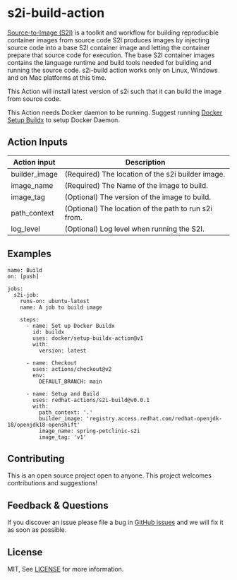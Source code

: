 # s2i-build-action

[Source-to-Image (S2I)](https://github.com/openshift/source-to-image) is a toolkit and workflow for building reproducible
container images from source code
S2I produces images by injecting source code into a base S2I container image
and letting the container prepare that source code for execution. The base
S2I container images contains the language runtime and build tools needed for
building and running the source code.
s2i-build action works only on Linux, Windows and on Mac platforms at this time.

This Action will install latest version of s2i such that it can build the image
from source code.

This Action needs Docker daemon to be running. Suggest running [Docker Setup Buildx](https://github.com/marketplace/actions/docker-setup-buildx) to setup Docker Daemon.

## Action Inputs

<table>
  <thead>
    <tr>
      <th>Action input</th>
      <th>Description</th>
    </tr>
  </thead>

  <tr>
    <td>builder_image</td>
    <td>(Required) The location of the s2i builder image. </td>
  </tr>

  <tr>
    <td>image_name</td>
    <td>(Required) The Name of the image to build. </td>
  </tr>

  <tr>
    <td>image_tag</td>
    <td>(Optional) The version of the image to build. </td>
  </tr>

  <tr>
    <td>path_context</td>
    <td>(Optional) The location of the path to run s2i from. </td>
  </tr>

  <tr>
    <td>log_level</td>
    <td>(Optional) Log level when running the S2I. </td>
  </tr>

</table>

## Examples

```
name: Build
on: [push]

jobs:
  s2i-job:
    runs-on: ubuntu-latest
    name: A job to build image

    steps:
      - name: Set up Docker Buildx
        id: buildx
        uses: docker/setup-buildx-action@v1
        with:
          version: latest

      - name: Checkout
        uses: actions/checkout@v2
        env:
          DEFAULT_BRANCH: main

      - name: Setup and Build
        uses: redhat-actions/s2i-build@v0.0.1
        with:
          path_context: '.'
          builder_image: 'registry.access.redhat.com/redhat-openjdk-18/openjdk18-openshift'
          image_name: spring-petclinic-s2i
          image_tag: 'v1'

```

## Contributing

This is an open source project open to anyone. This project welcomes contributions and suggestions!

## Feedback & Questions

If you discover an issue please file a bug in [GitHub issues](https://github.com/redhat-actions/s2i-build/issues) and we will fix it as soon as possible.

## License

MIT, See [LICENSE](https://github.com/redhat-actions/s2i-build/blob/main/LICENSE.md) for more information.

